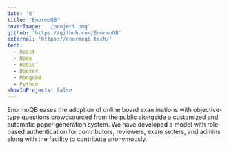 ```yaml
---
date: '6'
title: 'EnormoQB'
coverImage: './project.png'
github: 'https://github.com/EnormoQB'
external: 'https://enormoqb.tech/'
tech:
  - React
  - Node
  - Redis
  - Docker
  - MongoDB
  - Python
showInProjects: false
---
```


EnormoQB eases the adoption of online board examinations with objective-type questions crowdsourced from the public alongside a customized and automatic paper generation system. We have developed a model with role-based authentication for contributors, reviewers, exam setters, and admins along with the facility to contribute anonymously.
